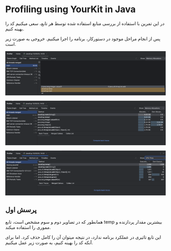 # Profiling using YourKit in Java 
در این تمرین با استفاده از بررسی منابع استفاده شده توسط هر تابع، سعی میکنیم کد را بهینه کنیم. 

پس از انجام مراحل موجود در دستورکار، برنامه را اجرا میکنیم. خروجی به صورت زیر است.

![Image1: output of Flame Graph for memory allocation](resources/image1.png)

![Image2: output of Memory Allocation for functions](resources/image.png)


![Image3: output of CPU Time for functions](resources/image2.png)

## پرسش اول

همانطور که در تصاویر دوم و سوم مشخص است، تابع temp بیشترین مقدار پردازنده و مموری را استفاده میکند. 

این تابع تاثیری در عملکرد برنامه ندارد، در نتیجه میتوان آن را کامل حذف کرد. اما برای آنکه کد را بهینه کنیم، به صورت زیر عمل میکنیم. 